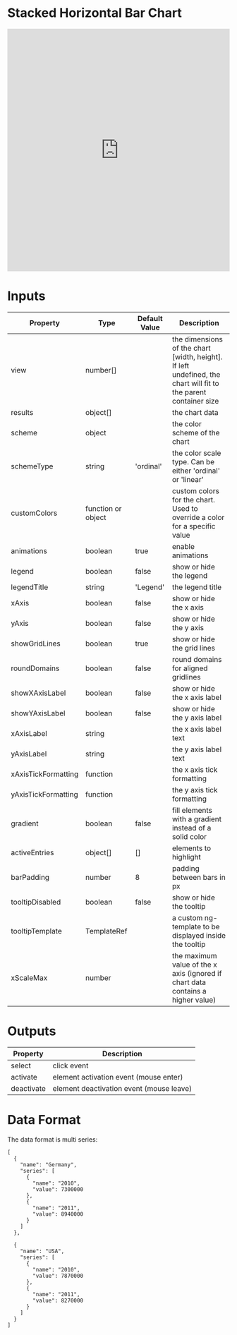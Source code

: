 # Stacked Horizontal Bar Chart

<iframe width="100%" height="550" frameborder="0" src="https://embed.plnkr.co/UHQVvMUmxsieiYITMVPq?show=preview">
</iframe>

# Inputs

| Property            | Type               | Default Value | Description                                                                                                     |
|---------------------|--------------------|---------------|-----------------------------------------------------------------------------------------------------------------|
| view                | number[]           |               | the dimensions of the chart [width, height]. If left undefined, the chart will fit to the parent container size |
| results             | object[]           |               | the chart data                                                                                                  |
| scheme              | object             |               | the color scheme of the chart                                                                                   |
| schemeType          | string             | 'ordinal'     | the color scale type. Can be either 'ordinal' or 'linear'                                                       |
| customColors        | function or object |               | custom colors for the chart. Used to override a color for a specific value                                      |
| animations          | boolean            | true          | enable animations                                                                                               |
| legend              | boolean            | false         | show or hide the legend                                                                                         |
| legendTitle         | string             | 'Legend'      | the legend title                                                                                                |
| xAxis               | boolean            | false         | show or hide the x axis                                                                                         |
| yAxis               | boolean            | false         | show or hide the y axis                                                                                         |
| showGridLines       | boolean            | true          | show or hide the grid lines                                                                                     |
| roundDomains        | boolean            | false         | round domains for aligned gridlines                                                                             |
| showXAxisLabel      | boolean            | false         | show or hide the x axis label                                                                                   |
| showYAxisLabel      | boolean            | false         | show or hide the y axis label                                                                                   |
| xAxisLabel          | string             |               | the x axis label text                                                                                           |
| yAxisLabel          | string             |               | the y axis label text                                                                                           |
| xAxisTickFormatting | function           |               | the x axis tick formatting                                                                                      |
| yAxisTickFormatting | function           |               | the y axis tick formatting                                                                                      |
| gradient            | boolean            | false         | fill elements with a gradient instead of a solid color                                                          |
| activeEntries       | object[]           | []            | elements to highlight                                                                                           |
| barPadding          | number             | 8             | padding between bars in px                                                                                      |
| tooltipDisabled     | boolean            | false         | show or hide the tooltip                                                                                        |
| tooltipTemplate     | TemplateRef        |               | a custom ng-template to be displayed inside the tooltip                                                         |
| xScaleMax           | number             |               | the maximum value of the x axis (ignored if chart data contains a higher value)                                 |

# Outputs

| Property   | Description                              |
|------------|------------------------------------------|
| select     | click event                              |
| activate   | element activation event (mouse enter)   |
| deactivate | element deactivation event (mouse leave) |

# Data Format

The data format is multi series:

```
[
  {
    "name": "Germany",
    "series": [
      {
        "name": "2010",
        "value": 7300000
      },
      {
        "name": "2011",
        "value": 8940000
      }
    ]
  },

  {
    "name": "USA",
    "series": [
      {
        "name": "2010",
        "value": 7870000
      },
      {
        "name": "2011",
        "value": 8270000
      }
    ]
  }
]
```
